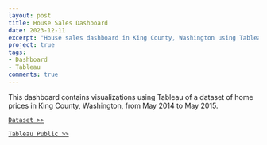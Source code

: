 ```yaml
---
layout: post
title: House Sales Dashboard
date: 2023-12-11
excerpt: "House sales dashboard in King County, Washington using Tableau."
project: true
tags:
- Dashboard
- Tableau
comments: true
---
```


This dashboard contains visualizations using Tableau of a dataset of home prices in King County, Washington, from May 2014 to May 2015.

[`Dataset >>`](https://www.kaggle.com/datasets/arathipraj/house-data)

[`Tableau Public >>`](https://public.tableau.com/app/profile/malinda.ratnaduhita/viz/KingCountyHouseSales_17022723488220/KingCountyHouseSales)
